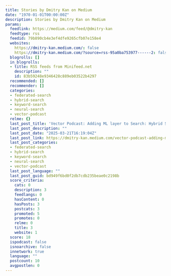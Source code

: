 ```yaml
---
title: Stories by Dmitry Kan on Medium
date: "1970-01-01T00:00:00Z"
description: Stories by Dmitry Kan on Medium
params:
  feedlink: https://medium.com/feed/@dmitry-kan
  feedtype: rss
  feedid: 79b890cb4e3ef4dfe9265cfb07e158e4
  websites:
    https://dmitry-kan.medium.com/: false
    https://dmitry-kan.medium.com/?source=rss-95a0ba753977------2: false
  blogrolls: []
  in_blogrolls:
  - title: RSS feeds from Minifeed.net
    description: ""
    id: 83b59248e9346428c889eb03522b4297
  recommended: []
  recommender: []
  categories:
  - federated-search
  - hybrid-search
  - keyword-search
  - neural-search
  - vector-podcast
  relme: {}
  last_post_title: 'Vector Podcast: Adding ML layer to Search: Hybrid Search Optimizer'
  last_post_description: ""
  last_post_date: "2025-03-21T16:19:04Z"
  last_post_link: https://dmitry-kan.medium.com/vector-podcast-adding-ml-layer-to-search-hybrid-search-optimizer-1f15e43ecc81?source=rss-95a0ba753977------2
  last_post_categories:
  - federated-search
  - hybrid-search
  - keyword-search
  - neural-search
  - vector-podcast
  last_post_language: ""
  last_post_guid: bd949f6bd0f2db7cdb235beae0c2198b
  score_criteria:
    cats: 0
    description: 3
    feedlangs: 0
    hasContent: 0
    hasPosts: 3
    postcats: 3
    promoted: 5
    promotes: 0
    relme: 0
    title: 3
    website: 1
  score: 18
  ispodcast: false
  isnoarchive: false
  innetwork: true
  language: ""
  postcount: 10
  avgpostlen: 0
---
```

